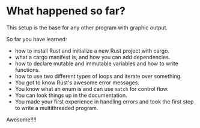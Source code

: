 # What happened so far?

This setup is the base for any other program with graphic output.

So far you have learned:

* how to install Rust and initialize a new Rust project with cargo.
* what a cargo manifest is, and how you can add dependencies.
* how to declare mutable and immutable variables and how to write functions.
* how to use two different types of loops and iterate over something.
* You got to know Rust's awesome error messages. 
* You know what an enum is and can use `match` for control flow. 
* You can look things up in the documentation. 
* You made your first experience in handling errors and took the first step to write a multithreaded program. 

Awesome!!!!
